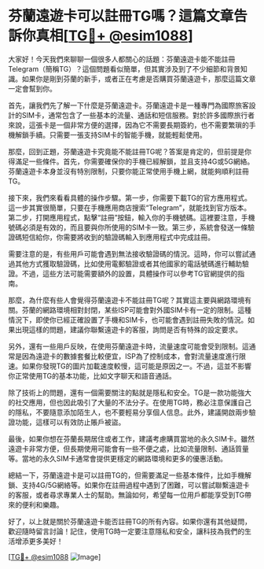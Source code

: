 # 芬蘭遠遊卡可以註冊TG嗎？這篇文章告訴你真相[[TG💪+ @esim1088](https://t.me/s/esim1088)]

大家好！今天我們來聊聊一個很多人都關心的話題：芬蘭遠遊卡能不能註冊Telegram（簡稱TG）？這個問題看似簡單，但其實涉及到了不少細節和背景知識。如果你是剛到芬蘭的新手，或者正在考慮是否購買芬蘭遠遊卡，那麼這篇文章一定會幫到你。

首先，讓我們先了解一下什麼是芬蘭遠遊卡。芬蘭遠遊卡是一種專門為國際旅客設計的SIM卡，通常包含了一些基本的流量、通話和短信服務。對於許多國際旅行者來說，這張卡是一個非常方便的選擇，因為它不需要長期簽約，也不需要繁瑣的手機解鎖手續。只需要一張支持SIM卡的智能手機，就能輕鬆使用。

那麼，回到正題，芬蘭遠遊卡究竟能不能註冊TG呢？答案是肯定的，但前提是你得滿足一些條件。首先，你需要確保你的手機已經解鎖，並且支持4G或5G網絡。芬蘭遠遊卡本身並沒有特別限制，只要你能正常使用手機上網，就能夠順利註冊TG。

接下來，我們來看看具體的操作步驟。第一步，你需要下載TG的官方應用程式。這一步其實很簡單，只要在手機應用商店搜索“Telegram”，就能找到官方版本。第二步，打開應用程式，點擊“註冊”按鈕，輸入你的手機號碼。這裡要注意，手機號碼必須是有效的，而且要與你所使用的SIM卡一致。第三步，系統會發送一條驗證碼短信給你，你需要將收到的驗證碼輸入到應用程式中完成註冊。

需要注意的是，有些用戶可能會遇到無法接收驗證碼的情況。這時，你可以嘗試通過其他方式獲取驗證碼，比如使用電郵驗證或者其他國家的電話號碼進行輔助驗證。不過，這些方法可能需要額外的設置，具體操作可以參考TG官網提供的指南。

那麼，為什麼有些人會覺得芬蘭遠遊卡不能註冊TG呢？其實這主要與網路環境有關。芬蘭的網路環境相對封閉，某些ISP可能會對外國SIM卡有一定的限制。這種情況下，即使你已經正確設置了手機和SIM卡，也可能會遇到註冊失敗的情況。如果出現這樣的問題，建議你聯繫遠遊卡的客服，詢問是否有特殊的設定要求。

另外，還有一些用戶反映，在使用芬蘭遠遊卡時，流量速度可能會受到限制。這通常是因為遠遊卡的數據套餐比較便宜，ISP為了控制成本，會對流量速度進行限速。如果你發現TG的圖片加載速度較慢，這可能是原因之一。不過，這並不影響你正常使用TG的基本功能，比如文字聊天和語音通話。

除了技術上的問題，還有一個需要關注的點就是隱私和安全。TG是一款功能強大的社交應用，但也因此吸引了大量的不法分子。在使用TG時，務必注意保護自己的隱私，不要隨意添加陌生人，也不要輕易分享個人信息。此外，建議開啟兩步驗證功能，這樣可以有效防止賬戶被盜。

最後，如果你想在芬蘭長期居住或者工作，建議考慮購買當地的永久SIM卡。雖然遠遊卡非常方便，但長期使用可能會有一些不便之處，比如流量限制、通話質量等。當地的永久SIM卡通常會提供更穩定的網路環境和更多的優惠活動。

總結一下，芬蘭遠遊卡是可以註冊TG的，但需要滿足一些基本條件，比如手機解鎖、支持4G/5G網絡等。如果你在註冊過程中遇到了困難，可以嘗試聯繫遠遊卡的客服，或者尋求專業人士的幫助。無論如何，希望每一位用戶都能享受到TG帶來的便利和樂趣。

好了，以上就是關於芬蘭遠遊卡能否註冊TG的所有內容。如果你還有其他疑問，歡迎隨時留言討論！記住，使用TG時一定要注意隱私和安全，讓科技為我們的生活增添更多美好！

[[TG💪+ @esim1088](https://t.me/s/esim1088) ![Image](https://i.postimg.cc/4NQfJmqS/Snipaste-2025-05-13-00-14-12.png)]